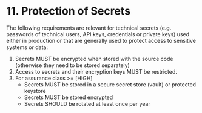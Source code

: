# 11. Protection of Secrets

The following requirements are relevant for technical secrets (e.g. passwords of technical users, API keys, credentials or private keys) used either in production or that are generally used to protect access to sensitive systems or data:

1. Secrets MUST be encrypted when stored with the source code (otherwise they need to be stored separately)
2. Access to secrets and their encryption keys MUST be restricted.
3. For assurance class >= [HIGH]
    - Secrets MUST be stored in a secure secret store (vault) or protected keystore
    - Secrets MUST be stored encrypted
    - Secrets SHOULD be rotated at least once per year
